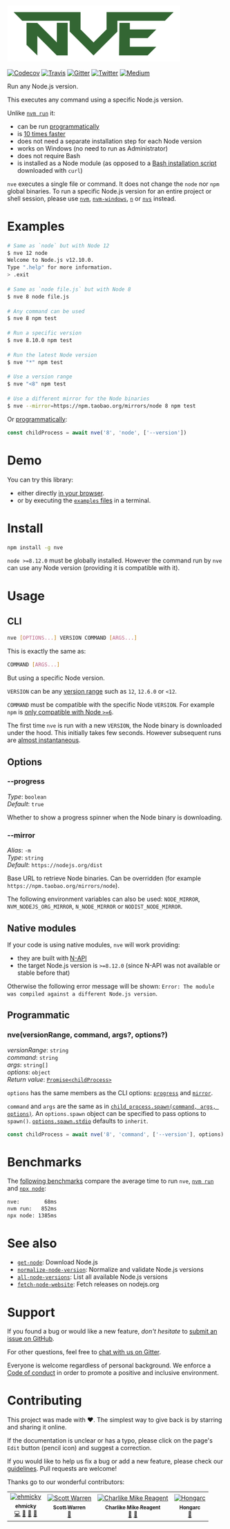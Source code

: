 <img src="https://raw.githubusercontent.com/ehmicky/design/master/nve/nve.svg?sanitize=true" width="400"/>

[![Codecov](https://img.shields.io/codecov/c/github/ehmicky/nve.svg?label=tested&logo=codecov)](https://codecov.io/gh/ehmicky/nve)
[![Travis](https://img.shields.io/badge/cross-platform-4cc61e.svg?logo=travis)](https://travis-ci.org/ehmicky/nve)
[![Gitter](https://img.shields.io/gitter/room/ehmicky/nve.svg?logo=gitter)](https://gitter.im/ehmicky/nve)
[![Twitter](https://img.shields.io/badge/%E2%80%8B-twitter-4cc61e.svg?logo=twitter)](https://twitter.com/intent/follow?screen_name=ehmicky)
[![Medium](https://img.shields.io/badge/%E2%80%8B-medium-4cc61e.svg?logo=medium)](https://medium.com/@ehmicky)

Run any Node.js version.

This executes any command using a specific Node.js version.

Unlike [`nvm run`](https://github.com/nvm-sh/nvm/blob/master/README.md#usage)
it:

- can be run [programmatically](#programmatic)
- is [10 times faster](#benchmarks)
- does not need a separate installation step for each Node version
- works on Windows (no need to run as Administrator)
- does not require Bash
- is installed as a Node module (as opposed to a
  [Bash installation script](https://github.com/nvm-sh/nvm/blob/master/README.md#installation-and-update)
  downloaded with `curl`)

`nve` executes a single file or command. It does not change the `node` nor `npm`
global binaries. To run a specific Node.js version for an entire project or
shell session, please use [`nvm`](https://github.com/nvm-sh/nvm),
[`nvm-windows`](https://github.com/coreybutler/nvm-windows),
[`n`](https://github.com/tj/n) or [`nvs`](https://github.com/jasongin/nvs)
instead.

# Examples

```bash
# Same as `node` but with Node 12
$ nve 12 node
Welcome to Node.js v12.10.0.
Type ".help" for more information.
> .exit

# Same as `node file.js` but with Node 8
$ nve 8 node file.js

# Any command can be used
$ nve 8 npm test

# Run a specific version
$ nve 8.10.0 npm test

# Run the latest Node version
$ nve "*" npm test

# Use a version range
$ nve "<8" npm test

# Use a different mirror for the Node binaries
$ nve --mirror=https://npm.taobao.org/mirrors/node 8 npm test
```

Or [programmatically](#programmatic):

<!-- Remove 'eslint-skip' once estree supports top-level await -->
<!-- eslint-skip -->

```js
const childProcess = await nve('8', 'node', ['--version'])
```

# Demo

You can try this library:

- either directly [in your browser](https://repl.it/@ehmicky/nve).
- or by executing the [`examples` files](examples/README.md) in a terminal.

# Install

```bash
npm install -g nve
```

`node >=8.12.0` must be globally installed. However the command run by `nve` can
use any Node version (providing it is compatible with it).

# Usage

## CLI

```bash
nve [OPTIONS...] VERSION COMMAND [ARGS...]
```

This is exactly the same as:

```bash
COMMAND [ARGS...]
```

But using a specific Node version.

`VERSION` can be any [version range](https://github.com/npm/node-semver) such as
`12`, `12.6.0` or `<12`.

`COMMAND` must be compatible with the specific Node `VERSION`. For example `npm`
is [only compatible with Node `>=6`](https://github.com/npm/cli#important).

The first time `nve` is run with a new `VERSION`, the Node binary is downloaded
under the hood. This initially takes few seconds. However subsequent runs are
[almost instantaneous](#benchmarks).

## Options

### --progress

_Type_: `boolean`<br>_Default_: `true`

Whether to show a progress spinner when the Node binary is downloading.

### --mirror

_Alias_: `-m`<br>_Type_: `string`<br>_Default_: `https://nodejs.org/dist`

Base URL to retrieve Node binaries. Can be overridden (for example
`https://npm.taobao.org/mirrors/node`).

The following environment variables can also be used: `NODE_MIRROR`,
`NVM_NODEJS_ORG_MIRROR`, `N_NODE_MIRROR` or `NODIST_NODE_MIRROR`.

## Native modules

If your code is using native modules, `nve` will work providing:

- they are built with [N-API](https://nodejs.org/api/n-api.html)
- the target Node.js version is `>=8.12.0` (since N-API was not available or
  stable before that)

Otherwise the following error message will be shown:
`Error: The module was compiled against a different Node.js version`.

## Programmatic

### nve(versionRange, command, args?, options?)

_versionRange_: `string`<br> _command_: `string`<br>_args_: `string[]`<br>
_options_: `object`<br>_Return value_:
[`Promise<childProcess>`](https://nodejs.org/api/child_process.html#child_process_class_childprocess)

`options` has the same members as the CLI options: [`progress`](#--progress) and
[`mirror`](#--mirror).

`command` and `args` are the same as in
[`child_process.spawn(command, args, options)`](https://nodejs.org/api/child_process.html#child_process_child_process_spawn_command_args_options).
An `options.spawn` object can be specified to pass options to `spawn()`.
[`options.spawn.stdio`](https://nodejs.org/api/child_process.html#child_process_options_stdio)
defaults to `inherit`.

<!-- Remove 'eslint-skip' once estree supports top-level await -->
<!-- eslint-skip -->

```js
const childProcess = await nve('8', 'command', ['--version'], options)
```

# Benchmarks

The [following benchmarks](benchmarks/main.js) compare the average time to run
`nve`, [`nvm run`](https://github.com/nvm-sh/nvm) and
[`npx node`](https://github.com/aredridel/node-bin-gen/blob/master/node-bin-README.md#use-with-npx):

```
nve:        68ms
nvm run:   852ms
npx node: 1385ms
```

# See also

- [`get-node`](https://github.com/ehmicky/get-node): Download Node.js
- [`normalize-node-version`](https://github.com/ehmicky/normalize-node-version):
  Normalize and validate Node.js versions
- [`all-node-versions`](https://github.com/ehmicky/all-node-versions): List all
  available Node.js versions
- [`fetch-node-website`](https://github.com/ehmicky/fetch-node-website): Fetch
  releases on nodejs.org

# Support

If you found a bug or would like a new feature, _don't hesitate_ to
[submit an issue on GitHub](../../issues).

For other questions, feel free to
[chat with us on Gitter](https://gitter.im/ehmicky/nve).

Everyone is welcome regardless of personal background. We enforce a
[Code of conduct](CODE_OF_CONDUCT.md) in order to promote a positive and
inclusive environment.

# Contributing

This project was made with ❤️. The simplest way to give back is by starring and
sharing it online.

If the documentation is unclear or has a typo, please click on the page's `Edit`
button (pencil icon) and suggest a correction.

If you would like to help us fix a bug or add a new feature, please check our
[guidelines](CONTRIBUTING.md). Pull requests are welcome!

Thanks go to our wonderful contributors:

<!-- ALL-CONTRIBUTORS-LIST:START -->
<!-- prettier-ignore -->
<table>
  <tr>
    <td align="center"><a href="https://twitter.com/ehmicky"><img src="https://avatars2.githubusercontent.com/u/8136211?v=4" width="100px;" alt="ehmicky"/><br /><sub><b>ehmicky</b></sub></a><br /><a href="https://github.com/ehmicky/nve/commits?author=ehmicky" title="Code">💻</a> <a href="#design-ehmicky" title="Design">🎨</a> <a href="#ideas-ehmicky" title="Ideas, Planning, & Feedback">🤔</a> <a href="https://github.com/ehmicky/nve/commits?author=ehmicky" title="Documentation">📖</a></td>
    <td align="center"><a href="https://scottwarren.dev"><img src="https://avatars2.githubusercontent.com/u/2718494?v=4" width="100px;" alt="Scott Warren"/><br /><sub><b>Scott Warren</b></sub></a><br /><a href="#question-scottwarren" title="Answering Questions">💬</a></td>
    <td align="center"><a href="https://tunnckoCore.com"><img src="https://avatars3.githubusercontent.com/u/5038030?v=4" width="100px;" alt="Charlike Mike Reagent"/><br /><sub><b>Charlike Mike Reagent</b></sub></a><br /><a href="#question-tunnckoCore" title="Answering Questions">💬</a> <a href="#ideas-tunnckoCore" title="Ideas, Planning, & Feedback">🤔</a></td>
    <td align="center"><a href="https://github.com/Hongarc"><img src="https://avatars1.githubusercontent.com/u/19208123?v=4" width="100px;" alt="Hongarc"/><br /><sub><b>Hongarc</b></sub></a><br /><a href="#ideas-Hongarc" title="Ideas, Planning, & Feedback">🤔</a></td>
  </tr>
</table>

<!-- ALL-CONTRIBUTORS-LIST:END -->
